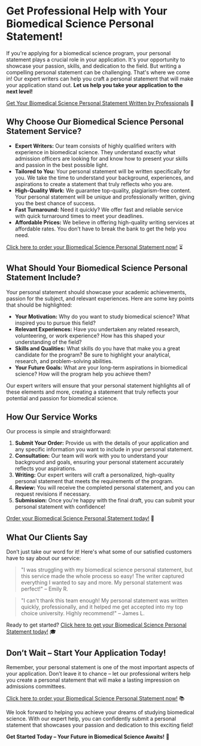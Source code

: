 # Get Professional Help with Your Biomedical Science Personal Statement!

If you're applying for a biomedical science program, your personal statement plays a crucial role in your application. It's your opportunity to showcase your passion, skills, and dedication to the field. But writing a compelling personal statement can be challenging. That's where we come in! Our expert writers can help you craft a personal statement that will make your application stand out. **Let us help you take your application to the next level!**

[Get Your Biomedical Science Personal Statement Written by Professionals](https://tinyurl.com/topessay?keyword=biomedical+science+personal+statement) 📝

## Why Choose Our Biomedical Science Personal Statement Service?

- **Expert Writers:** Our team consists of highly qualified writers with experience in biomedical science. They understand exactly what admission officers are looking for and know how to present your skills and passion in the best possible light.
- **Tailored to You:** Your personal statement will be written specifically for you. We take the time to understand your background, experiences, and aspirations to create a statement that truly reflects who you are.
- **High-Quality Work:** We guarantee top-quality, plagiarism-free content. Your personal statement will be unique and professionally written, giving you the best chance of success.
- **Fast Turnaround:** Need it quickly? We offer fast and reliable service with quick turnaround times to meet your deadlines.
- **Affordable Prices:** We believe in offering high-quality writing services at affordable rates. You don’t have to break the bank to get the help you need.

[Click here to order your Biomedical Science Personal Statement now!](https://tinyurl.com/topessay?keyword=biomedical+science+personal+statement) ⏳

## What Should Your Biomedical Science Personal Statement Include?

Your personal statement should showcase your academic achievements, passion for the subject, and relevant experiences. Here are some key points that should be highlighted:

- **Your Motivation:** Why do you want to study biomedical science? What inspired you to pursue this field?
- **Relevant Experiences:** Have you undertaken any related research, volunteering, or work experience? How has this shaped your understanding of the field?
- **Skills and Qualities:** What skills do you have that make you a great candidate for the program? Be sure to highlight your analytical, research, and problem-solving abilities.
- **Your Future Goals:** What are your long-term aspirations in biomedical science? How will the program help you achieve them?

Our expert writers will ensure that your personal statement highlights all of these elements and more, creating a statement that truly reflects your potential and passion for biomedical science.

## How Our Service Works

Our process is simple and straightforward:

1. **Submit Your Order:** Provide us with the details of your application and any specific information you want to include in your personal statement.
2. **Consultation:** Our team will work with you to understand your background and goals, ensuring your personal statement accurately reflects your aspirations.
3. **Writing:** Our expert writers will craft a personalized, high-quality personal statement that meets the requirements of the program.
4. **Review:** You will receive the completed personal statement, and you can request revisions if necessary.
5. **Submission:** Once you're happy with the final draft, you can submit your personal statement with confidence!

[Order your Biomedical Science Personal Statement today!](https://tinyurl.com/topessay?keyword=biomedical+science+personal+statement) 💼

## What Our Clients Say

Don’t just take our word for it! Here's what some of our satisfied customers have to say about our service:

> "I was struggling with my biomedical science personal statement, but this service made the whole process so easy! The writer captured everything I wanted to say and more. My personal statement was perfect!" – Emily R.

> "I can't thank this team enough! My personal statement was written quickly, professionally, and it helped me get accepted into my top choice university. Highly recommend!" – James L.

Ready to get started? [Click here to get your Biomedical Science Personal Statement today!](https://tinyurl.com/topessay?keyword=biomedical+science+personal+statement) 🎓

## Don’t Wait – Start Your Application Today!

Remember, your personal statement is one of the most important aspects of your application. Don’t leave it to chance – let our professional writers help you create a personal statement that will make a lasting impression on admissions committees.

[Click here to order your Biomedical Science Personal Statement now!](https://tinyurl.com/topessay?keyword=biomedical+science+personal+statement) 📚

We look forward to helping you achieve your dreams of studying biomedical science. With our expert help, you can confidently submit a personal statement that showcases your passion and dedication to this exciting field!

**Get Started Today – Your Future in Biomedical Science Awaits!** 🚀
